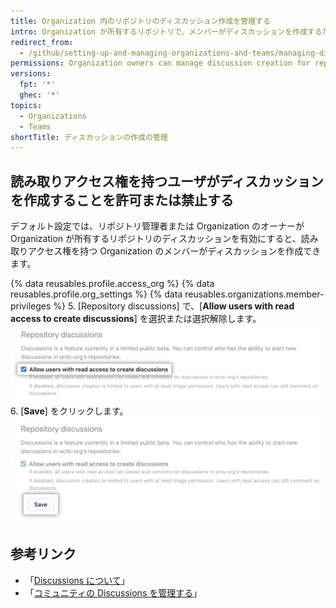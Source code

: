```yaml
---
title: Organization 内のリポジトリのディスカッション作成を管理する
intro: Organization が所有するリポジトリで、メンバーがディスカッションを作成するために必要な権限レベルを選択できます。
redirect_from:
  - /github/setting-up-and-managing-organizations-and-teams/managing-discussion-creation-for-repositories-in-your-organization
permissions: Organization owners can manage discussion creation for repositories owned by the organization.
versions:
  fpt: '*'
  ghec: '*'
topics:
  - Organizations
  - Teams
shortTitle: ディスカッションの作成の管理
---
```



## 読み取りアクセス権を持つユーザがディスカッションを作成することを許可または禁止する

デフォルト設定では、リポジトリ管理者または Organization のオーナーが Organization が所有するリポジトリのディスカッションを有効にすると、読み取りアクセス権を持つ Organization のメンバーがディスカッションを作成できます。

{% data reusables.profile.access_org %}
{% data reusables.profile.org_settings %}
{% data reusables.organizations.member-privileges %}
5. [Repository discussions] で、[**Allow users with read access to create discussions**] を選択または選択解除します。 ![読み取りアクセス権を持つユーザがディスカッションを作成できるようにするチェックボックス](/assets/images/help/discussions/toggle-allow-users-with-read-access-checkbox.png)
6. [**Save**] をクリックします。 ![ディスカッション設定の [Save] ボタン](/assets/images/help/discussions/click-save.png)

## 参考リンク

- 「[Discussions について](/discussions/collaborating-with-your-community-using-discussions/about-discussions)」
- 「[コミュニティの Discussions を管理する](/discussions/managing-discussions-for-your-community)」
